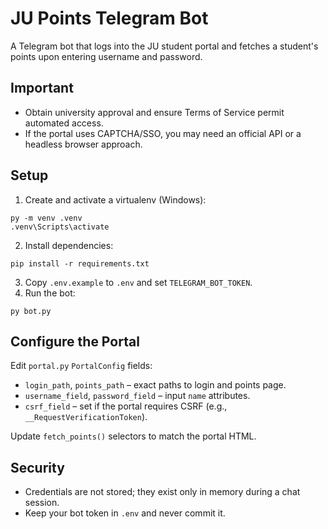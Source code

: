 # JU Points Telegram Bot

A Telegram bot that logs into the JU student portal and fetches a student's points upon entering username and password.

## Important
- Obtain university approval and ensure Terms of Service permit automated access.
- If the portal uses CAPTCHA/SSO, you may need an official API or a headless browser approach.

## Setup
1. Create and activate a virtualenv (Windows):
```
py -m venv .venv
.venv\Scripts\activate
```
2. Install dependencies:
```
pip install -r requirements.txt
```
3. Copy `.env.example` to `.env` and set `TELEGRAM_BOT_TOKEN`.
4. Run the bot:
```
py bot.py
```

## Configure the Portal
Edit `portal.py` `PortalConfig` fields:
- `login_path`, `points_path` – exact paths to login and points page.
- `username_field`, `password_field` – input `name` attributes.
- `csrf_field` – set if the portal requires CSRF (e.g., `__RequestVerificationToken`).

Update `fetch_points()` selectors to match the portal HTML.

## Security
- Credentials are not stored; they exist only in memory during a chat session.
- Keep your bot token in `.env` and never commit it.

